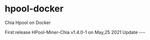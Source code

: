 # hpool-docker
Chia Hpool on Docker

First release HPool-Miner-Chia v1.4.0-1 on May,25 2021
Update ---
